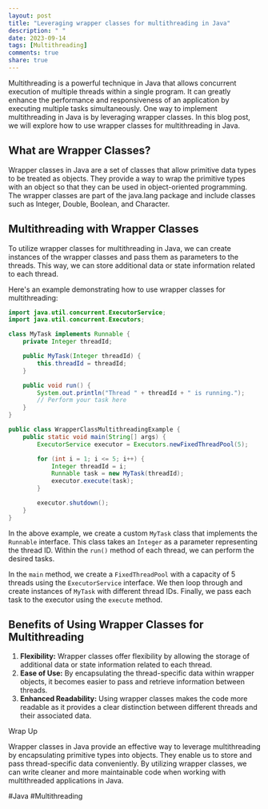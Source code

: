```yaml
---
layout: post
title: "Leveraging wrapper classes for multithreading in Java"
description: " "
date: 2023-09-14
tags: [Multithreading]
comments: true
share: true
---
```


Multithreading is a powerful technique in Java that allows concurrent execution of multiple threads within a single program. It can greatly enhance the performance and responsiveness of an application by executing multiple tasks simultaneously. One way to implement multithreading in Java is by leveraging wrapper classes. In this blog post, we will explore how to use wrapper classes for multithreading in Java.

## What are Wrapper Classes?

Wrapper classes in Java are a set of classes that allow primitive data types to be treated as objects. They provide a way to wrap the primitive types with an object so that they can be used in object-oriented programming. The wrapper classes are part of the java.lang package and include classes such as Integer, Double, Boolean, and Character.

## Multithreading with Wrapper Classes

To utilize wrapper classes for multithreading in Java, we can create instances of the wrapper classes and pass them as parameters to the threads. This way, we can store additional data or state information related to each thread.

Here's an example demonstrating how to use wrapper classes for multithreading:

```java
import java.util.concurrent.ExecutorService;
import java.util.concurrent.Executors;

class MyTask implements Runnable {
    private Integer threadId;

    public MyTask(Integer threadId) {
        this.threadId = threadId;
    }

    public void run() {
        System.out.println("Thread " + threadId + " is running.");
        // Perform your task here
    }
}

public class WrapperClassMultithreadingExample {
    public static void main(String[] args) {
        ExecutorService executor = Executors.newFixedThreadPool(5);

        for (int i = 1; i <= 5; i++) {
            Integer threadId = i;
            Runnable task = new MyTask(threadId);
            executor.execute(task);
        }

        executor.shutdown();
    }
}
```

In the above example, we create a custom `MyTask` class that implements the `Runnable` interface. This class takes an `Integer` as a parameter representing the thread ID. Within the `run()` method of each thread, we can perform the desired tasks.

In the `main` method, we create a `FixedThreadPool` with a capacity of 5 threads using the `ExecutorService` interface. We then loop through and create instances of `MyTask` with different thread IDs. Finally, we pass each task to the executor using the `execute` method.

## Benefits of Using Wrapper Classes for Multithreading

1. **Flexibility:** Wrapper classes offer flexibility by allowing the storage of additional data or state information related to each thread.
2. **Ease of Use:** By encapsulating the thread-specific data within wrapper objects, it becomes easier to pass and retrieve information between threads.
3. **Enhanced Readability:** Using wrapper classes makes the code more readable as it provides a clear distinction between different threads and their associated data.

Wrap Up

Wrapper classes in Java provide an effective way to leverage multithreading by encapsulating primitive types into objects. They enable us to store and pass thread-specific data conveniently. By utilizing wrapper classes, we can write cleaner and more maintainable code when working with multithreaded applications in Java.

#Java #Multithreading